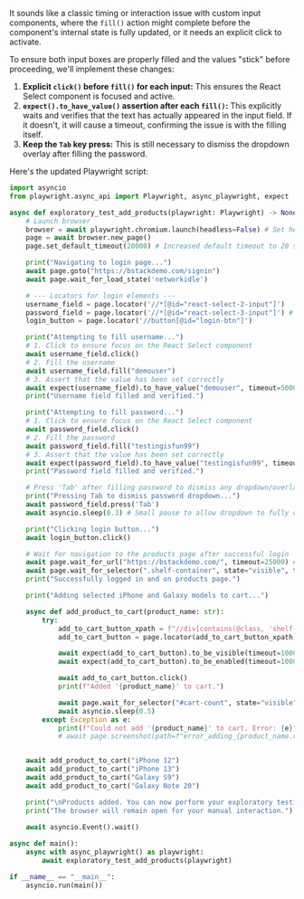 It sounds like a classic timing or interaction issue with custom input components, where the `fill()` action might complete before the component's internal state is fully updated, or it needs an explicit click to activate.

To ensure both input boxes are properly filled and the values "stick" before proceeding, we'll implement these changes:

1.  **Explicit `click()` before `fill()` for each input:** This ensures the React Select component is focused and active.
2.  **`expect().to_have_value()` assertion after each `fill()`:** This explicitly waits and verifies that the text has actually appeared in the input field. If it doesn't, it will cause a timeout, confirming the issue is with the filling itself.
3.  **Keep the `Tab` key press:** This is still necessary to dismiss the dropdown overlay after filling the password.

Here's the updated Playwright script:

```python
import asyncio
from playwright.async_api import Playwright, async_playwright, expect

async def exploratory_test_add_products(playwright: Playwright) -> None:
    # Launch browser
    browser = await playwright.chromium.launch(headless=False) # Set headless=False to see the browser
    page = await browser.new_page()
    page.set_default_timeout(20000) # Increased default timeout to 20 seconds for robustness

    print("Navigating to login page...")
    await page.goto("https://bstackdemo.com/signin")
    await page.wait_for_load_state('networkidle') 

    # --- Locators for login elements ---
    username_field = page.locator('//*[@id="react-select-2-input"]')
    password_field = page.locator('//*[@id="react-select-3-input"]') # Assuming this ID for password
    login_button = page.locator('//button[@id="login-btn"]') 

    print("Attempting to fill username...")
    # 1. Click to ensure focus on the React Select component
    await username_field.click() 
    # 2. Fill the username
    await username_field.fill("demouser")
    # 3. Assert that the value has been set correctly
    await expect(username_field).to_have_value("demouser", timeout=5000)
    print("Username field filled and verified.")

    print("Attempting to fill password...")
    # 1. Click to ensure focus on the React Select component
    await password_field.click()
    # 2. Fill the password
    await password_field.fill("testingisfun99")
    # 3. Assert that the value has been set correctly
    await expect(password_field).to_have_value("testingisfun99", timeout=5000)
    print("Password field filled and verified.")

    # Press 'Tab' after filling password to dismiss any dropdown/overlay
    print("Pressing Tab to dismiss password dropdown...")
    await password_field.press('Tab') 
    await asyncio.sleep(0.3) # Small pause to allow dropdown to fully close

    print("Clicking login button...")
    await login_button.click()

    # Wait for navigation to the products page after successful login
    await page.wait_for_url("https://bstackdemo.com/", timeout=25000) # Increased timeout for navigation
    await page.wait_for_selector(".shelf-container", state="visible", timeout=25000) # Wait for products to load
    print("Successfully logged in and on products page.")

    print("Adding selected iPhone and Galaxy models to cart...")

    async def add_product_to_cart(product_name: str):
        try:
            add_to_cart_button_xpath = f"//div[contains(@class, 'shelf-item') and .//p[text()='{product_name}']]/div[contains(@class, 'shelf-item__footer')]//button[contains(@class, 'buy-btn')]"
            add_to_cart_button = page.locator(add_to_cart_button_xpath)

            await expect(add_to_cart_button).to_be_visible(timeout=10000)
            await expect(add_to_cart_button).to_be_enabled(timeout=10000)

            await add_to_cart_button.click()
            print(f"Added '{product_name}' to cart.")

            await page.wait_for_selector("#cart-count", state="visible")
            await asyncio.sleep(0.5)
        except Exception as e:
            print(f"Could not add '{product_name}' to cart. Error: {e}")
            # await page.screenshot(path=f"error_adding_{product_name.replace(' ', '_')}.png")


    await add_product_to_cart("iPhone 12")
    await add_product_to_cart("iPhone 13")
    await add_product_to_cart("Galaxy S9")
    await add_product_to_cart("Galaxy Note 20")

    print("\nProducts added. You can now perform your exploratory testing.")
    print("The browser will remain open for your manual interaction.")

    await asyncio.Event().wait()
    
async def main():
    async with async_playwright() as playwright:
        await exploratory_test_add_products(playwright)

if __name__ == "__main__":
    asyncio.run(main())
```